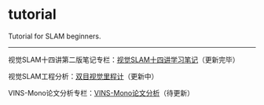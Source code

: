 # tutorial
Tutorial for SLAM beginners.

---

视觉SLAM十四讲第二版笔记专栏：[视觉SLAM十四讲学习笔记](https://www.bilibili.com/read/readlist/rl479898)（更新完毕）

视觉SLAM工程分析：[双目视觉里程计](https://www.bilibili.com/read/readlist/rl484888)（更新中）

VINS-Mono论文分析专栏：[VINS-Mono论文分析](https://www.bilibili.com/read/readlist/rl479898)（待更新）


